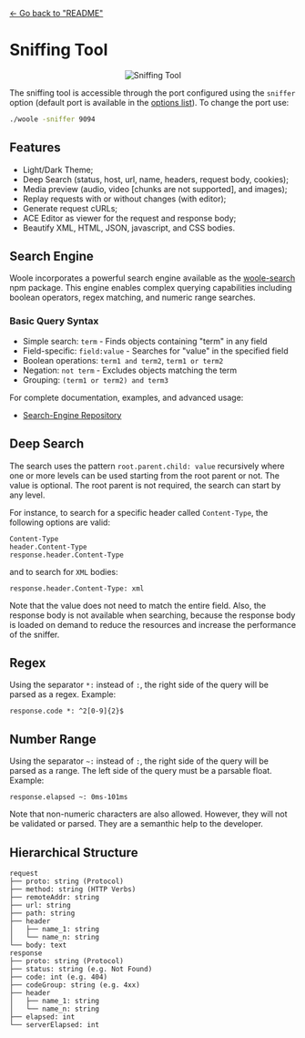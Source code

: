 [<- Go back to "README"](../README.md)

# Sniffing Tool

<p align='center'>
    <a href="https://github.com/ECRomaneli/woole" style='text-decoration:none'>
        <img src="https://i.postimg.cc/zfQBxYbx/sniffer.png" alt='Sniffing Tool'>
    </a>
</p>

The sniffing tool is accessible through the port configured using the `sniffer` option (default port is available in the [options list](client.md#available-options)). To change the port use:

```sh
./woole -sniffer 9094
```

## Features
- Light/Dark Theme;
- Deep Search (status, host, url, name, headers, request body, cookies);
- Media preview (audio, video [chunks are not supported], and images);
- Replay requests with or without changes (with editor);
- Generate request cURLs;
- ACE Editor as viewer for the request and response body;
- Beautify XML, HTML, JSON, javascript, and CSS bodies.

## Search Engine

Woole incorporates a powerful search engine available as the [woole-search](https://www.npmjs.com/package/woole-search) npm package. This engine enables complex querying capabilities including boolean operators, regex matching, and numeric range searches.

### Basic Query Syntax

- Simple search: `term` - Finds objects containing "term" in any field
- Field-specific: `field:value` - Searches for "value" in the specified field
- Boolean operations: `term1 and term2`, `term1 or term2`
- Negation: `not term` - Excludes objects matching the term
- Grouping: `(term1 or term2) and term3`

For complete documentation, examples, and advanced usage:
- [Search-Engine Repository](https://github.com/ECRomaneli/Search-Engine#readme)

## Deep Search

The search uses the pattern `root.parent.child: value` recursively where one or more levels can be used starting from the root parent or not. The value is optional. The root parent is not required, the search can start by any level.

For instance, to search for a specific header called `Content-Type`, the following options are valid:

```
Content-Type
header.Content-Type
response.header.Content-Type
```

and to search for `XML` bodies:

```
response.header.Content-Type: xml
```

Note that the value does not need to match the entire field. Also, the response body is not available when searching, because the response body is loaded on demand to reduce the resources and increase the performance of the sniffer.

## Regex

Using the separator `*:` instead of `:`, the right side of the query will be parsed as a regex. Example:

```
response.code *: ^2[0-9]{2}$
```

## Number Range

Using the separator `~:` instead of `:`, the right side of the query will be parsed as a range. The left side of the query must be a parsable float. Example:

```
response.elapsed ~: 0ms-101ms
```

Note that non-numeric characters are also allowed. However, they will not be validated or parsed. They are a semanthic help to the developer.

## Hierarchical Structure

```
request
├── proto: string (Protocol)
├── method: string (HTTP Verbs)
├── remoteAddr: string
├── url: string
├── path: string
├── header
│   ├── name_1: string
│   └── name_n: string
└── body: text
response
├── proto: string (Protocol)
├── status: string (e.g. Not Found)
├── code: int (e.g. 404)
├── codeGroup: string (e.g. 4xx)
├── header
│   ├── name_1: string
│   └── name_n: string
├── elapsed: int
└── serverElapsed: int
```